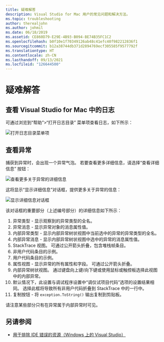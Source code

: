 ```yaml
---
title: 疑难解答
description: Visual Studio for Mac 用户的常见问题和解决方法。
ms.topic: troubleshooting
author: therealjohn
ms.author: johmil
ms.date: 06/18/2019
ms.assetid: CE860D79-E29E-4B93-B094-BE74B35FC1C2
ms.openlocfilehash: b0f10e1f70349126ab48c41efc40f982212836f1
ms.sourcegitcommit: b12a38744db371d2894769ecf305585f9577792f
ms.translationtype: HT
ms.contentlocale: zh-CN
ms.lasthandoff: 09/13/2021
ms.locfileid: "126644500"
---
```

# <a name="troubleshooting"></a>疑难解答

## <a name="viewing-logs-in-visual-studio-for-mac"></a>查看 Visual Studio for Mac 中的日志

可通过浏览到“帮助”>“打开日志目录” 菜单项查看日志，如下所示：

![打开日志目录菜单项](media/troubleshooting-image1.png)

## <a name="viewing-exceptions"></a>查看异常

捕获到异常时，会出现一个异常气泡。 若要查看更多详细信息，请选择“查看详细信息” 按钮：

![查看更多关于异常的详细信息](media/troubleshooting-image2.png)

这将显示“显示详细信息”对话框，提供更多关于异常的信息：

![显示详细信息对话框](media/troubleshooting-image3.png)

该对话框的重要部分（上述编号部分）的详细信息如下所示：

1. 异常类型 - 显示观察到的异常类型的全名。
2. 异常消息 - 显示异常对象的消息属性值。
3. 内部异常类型 - 显示内部异常树状视图中当前选中的异常的异常类型的全名。
4. 内部异常消息 - 显示内部异常树状视图中选中的异常的消息属性值。
5. StackTrace 视图。 可通过公开箭头折叠，包含堆栈帧条目。
6. 非用户代码条目的示例。
7. 用户代码条目的示例。
8. 属性视图 - 显示异常的所有属性和字段。 可通过公开箭头折叠。
9. 内部异常树状视图。 通过键盘向上键/向下键或使用鼠标或触控板选择此视图中的内部异常。
10. 默认情况下，此设置与调试程序设置中“调仅试项目代码”选项的设置结果相同。 选择此框将导致所有非用户代码折叠到 StackTrace 中的一行中。
11. 复制按钮 - 将 `exception.ToString()` 输出复制到剪贴板。

请注意某些部分只有在异常属于内部异常时可见。

## <a name="see-also"></a>另请参阅

- [用于排除 IDE 错误的资源（Windows 上的 Visual Studio）](/visualstudio/ide/reference/resources-for-troubleshooting-integrated-development-environment-errors)